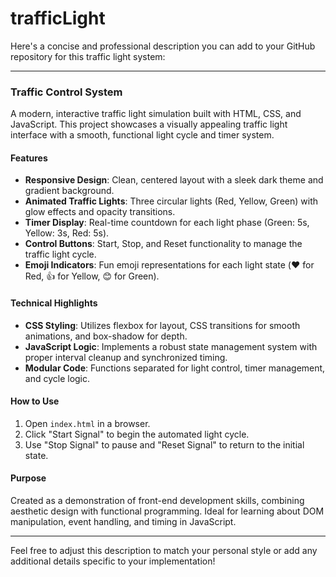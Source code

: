 # trafficLight
Here's a concise and professional description you can add to your GitHub repository for this traffic light system:

---

### Traffic Control System

A modern, interactive traffic light simulation built with HTML, CSS, and JavaScript. This project showcases a visually appealing traffic light interface with a smooth, functional light cycle and timer system.

#### Features
- **Responsive Design**: Clean, centered layout with a sleek dark theme and gradient background.
- **Animated Traffic Lights**: Three circular lights (Red, Yellow, Green) with glow effects and opacity transitions.
- **Timer Display**: Real-time countdown for each light phase (Green: 5s, Yellow: 3s, Red: 5s).
- **Control Buttons**: Start, Stop, and Reset functionality to manage the traffic light cycle.
- **Emoji Indicators**: Fun emoji representations for each light state (❤️ for Red, 👍 for Yellow, 😊 for Green).

#### Technical Highlights
- **CSS Styling**: Utilizes flexbox for layout, CSS transitions for smooth animations, and box-shadow for depth.
- **JavaScript Logic**: Implements a robust state management system with proper interval cleanup and synchronized timing.
- **Modular Code**: Functions separated for light control, timer management, and cycle logic.

#### How to Use
1. Open `index.html` in a browser.
2. Click "Start Signal" to begin the automated light cycle.
3. Use "Stop Signal" to pause and "Reset Signal" to return to the initial state.

#### Purpose
Created as a demonstration of front-end development skills, combining aesthetic design with functional programming. Ideal for learning about DOM manipulation, event handling, and timing in JavaScript.

---

Feel free to adjust this description to match your personal style or add any additional details specific to your implementation!
